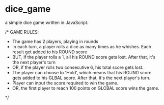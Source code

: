 # dice_game
a simple dice game written in JavaScript.

/*
GAME RULES:

- The game has 2 players, playing in rounds
- In each turn, a player rolls a dice as many times as he whishes. Each result get added to his ROUND score
- BUT, if the player rolls a 1, all his ROUND score gets lost. After that, it's the next player's turn
- OR, if the player rolls two consecutive 6, his total score gets lost.
- The player can choose to 'Hold', which means that his ROUND score gets added to his GLBAL score. After that, it's the next    player's turn.
- Player can input the score required to win the game.
- OR, the first player to reach 100 points on GLOBAL score wins the game.

*/
